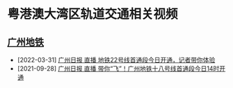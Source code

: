 # 粤港澳大湾区轨道交通相关视频

## [广州地铁](https://www.gzmtr.com)

* [2022-03-31] [广州日报 直播 地铁22号线首通段今日开通，记者带你体验](https://github.com/gbarail/videos/releases/tag/v2022.03.31-gzl22)
* [2021-09-28] [广州日报 直播 带你“飞”！广州地铁十八号线首通段今日14时开通](https://github.com/gbarail/videos/releases/tag/v2021.09.28-gzl18)